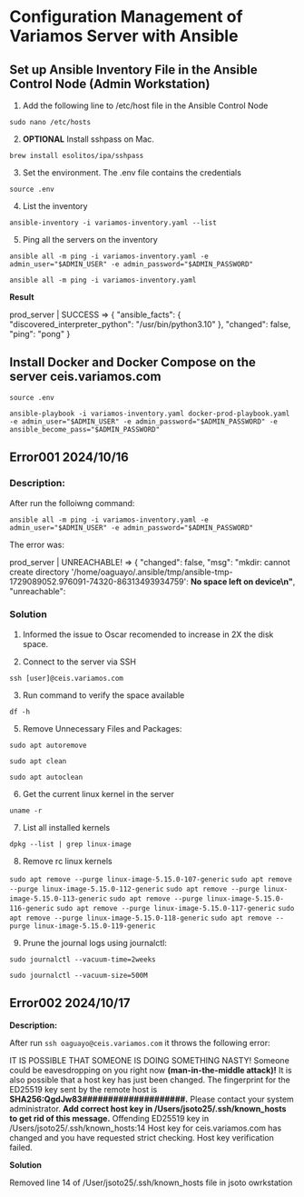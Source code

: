 # Configuration Management of Variamos Server with Ansible

## Set up Ansible Inventory File in the Ansible Control Node (Admin Workstation)

1. Add the following line to /etc/host file in the Ansible Control Node

`sudo nano /etc/hosts`

2. **OPTIONAL** Install  sshpass on Mac. 

`brew install esolitos/ipa/sshpass`

3. Set the environment. The .env file contains the credentials

`source .env`

4. List the inventory

`ansible-inventory -i variamos-inventory.yaml --list`

5. Ping all the servers on the inventory

`ansible all -m ping -i variamos-inventory.yaml -e admin_user="$ADMIN_USER" -e admin_password="$ADMIN_PASSWORD"`

`ansible all -m ping -i variamos-inventory.yaml`

**Result**

prod_server | SUCCESS => {
    "ansible_facts": {
        "discovered_interpreter_python": "/usr/bin/python3.10"
    },
    "changed": false,
    "ping": "pong"
}


## Install Docker and Docker Compose on the server ceis.variamos.com

`source .env`

`ansible-playbook -i variamos-inventory.yaml docker-prod-playbook.yaml -e admin_user="$ADMIN_USER" -e admin_password="$ADMIN_PASSWORD" -e ansible_become_pass="$ADMIN_PASSWORD"`

## Error001 2024/10/16

### **Description:**

After run the folloiwng command:

`ansible all -m ping -i variamos-inventory.yaml -e admin_user="$ADMIN_USER" -e admin_password="$ADMIN_PASSWORD"`

The error was:

prod_server | UNREACHABLE! => {
"changed": false,
"msg": "mkdir: cannot create directory '/home/oaguayo/.ansible/tmp/ansible-tmp-1729089052.976091-74320-86313493934759': **No space left on device\n"**,
"unreachable":

### Solution

1. Informed the issue to Oscar recomended to increase in 2X the disk space.

2. Connect to the server via SSH

`ssh [user]@ceis.variamos.com`

3. Run command to verify the space available

`df -h`

5. Remove Unnecessary Files and Packages:

`sudo apt autoremove`

`sudo apt clean`

`sudo apt autoclean`

6. Get the current linux kernel in the server

`uname -r`

7. List all installed kernels

`dpkg --list | grep linux-image`

8. Remove rc linux kernels

`sudo apt remove --purge linux-image-5.15.0-107-generic`
`sudo apt remove --purge linux-image-5.15.0-112-generic`
`sudo apt remove --purge linux-image-5.15.0-113-generic`
`sudo apt remove --purge linux-image-5.15.0-116-generic`
`sudo apt remove --purge linux-image-5.15.0-117-generic`
`sudo apt remove --purge linux-image-5.15.0-118-generic`
`sudo apt remove --purge linux-image-5.15.0-119-generic`

9. Prune the journal logs using journalctl:

`sudo journalctl --vacuum-time=2weeks`

`sudo journalctl --vacuum-size=500M`

## Error002 2024/10/17

**Description:**

After run `ssh oaguayo@ceis.variamos.com` it throws the following error:

IT IS POSSIBLE THAT SOMEONE IS DOING SOMETHING NASTY!
Someone could be eavesdropping on you right now **(man-in-the-middle attack)!**
It is also possible that a host key has just been changed.
The fingerprint for the ED25519 key sent by the remote host is
**SHA256:QgdJw83####################.**
Please contact your system administrator.
**Add correct host key in /Users/jsoto25/.ssh/known_hosts to get rid of this message.**
Offending ED25519 key in /Users/jsoto25/.ssh/known_hosts:14
Host key for ceis.variamos.com has changed and you have requested strict checking.
Host key verification failed.

**Solution**

Removed line 14 of /User/jsoto25/.ssh/known_hosts file in jsoto owrkstation

